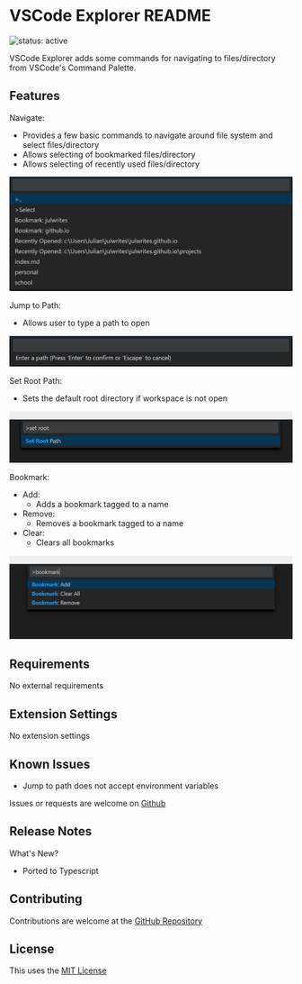 # VSCode Explorer README

![status: active](https://img.shields.io/badge/status-active-green.svg)

VSCode Explorer adds some commands for navigating to files/directory from VSCode's Command Palette.

## Features

Navigate:

-   Provides a few basic commands to navigate around file system and select files/directory
-   Allows selecting of bookmarked files/directory
-   Allows selecting of recently used files/directory

![Navigate](/images/Navigate.png)

Jump to Path:

-   Allows user to type a path to open

![Jump to Path](/images/Jump_to_Path.png)

Set Root Path:

-   Sets the default root directory if workspace is not open

![Set Root](/images/Set_Root.png)

Bookmark:

-   Add:
    -   Adds a bookmark tagged to a name
-   Remove:
    -   Removes a bookmark tagged to a name
-   Clear:
    -   Clears all bookmarks

![Bookmarks](/images/Bookmarks.png)

## Requirements

No external requirements

## Extension Settings

No extension settings

## Known Issues

-   Jump to path does not accept environment variables

Issues or requests are welcome on [Github](https://github.com/julwrites/VSCode_Explorer)

## Release Notes

What's New?

-   Ported to Typescript

## Contributing

Contributions are welcome at the [GitHub Repository](https://github.com/julwrites/VSCode_Explorer)

## License

This uses the [MIT License](https://github.com/julwrites/VSCode_Explorer/blob/master/LICENSE)
